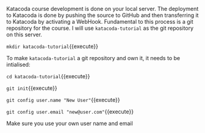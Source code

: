 Katacoda course development is done on your local server. The deployment to Katacoda is done by pushing the source to GitHub and then transferring it to Katacoda by activating a WebHook. Fundamental to this process is a git repository for the course. I will use `katacoda-tutorial` as the git repository on this server.

`mkdir katacoda-tutorial`{{execute}}

To make `katacoda-tutorial` a git repository and own it, it needs to be intialised:

`cd katacoda-tutorial`{{execute}}

`git init`{{execute}}

`git config user.name "New User"`{{execute}}

`git config user.email "new@user.com"`{{execute}}

Make sure you use your own user name and email

